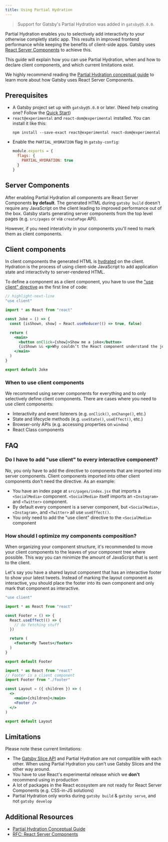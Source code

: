 ```yaml
---
title: Using Partial Hydration
---
```


> Support for Gatsby's Partial Hydration was added in `gatsby@5.0.0`.

Partial Hydration enables you to selectively add interactivity to your otherwise completly static app. This results in improved frontend performance while keeping the benefits of client-side apps. Gatsby uses [React Server Components](https://github.com/reactjs/rfcs/blob/main/text/0188-server-components.md) to achieve this.

This guide will explain how you can use Partial Hydration, when and how to declare client components, and which current limitations exist.

We highly recommend reading the [Partial Hydration conceptual guide](/docs/conceptual/partial-hydration) to learn more about how Gatsby uses React Server Components.

## Prerequisites

- A Gatsby project set up with `gatsby@5.0.0` or later. (Need help creating one? Follow the [Quick Start](/docs/quick-start/))
- `react@experimental` and `react-dom@experimental` installed. You can install it like this:
  ```shell
  npm install --save-exact react@experimental react-dom@experimental
  ```
- Enable the `PARTIAL_HYDRATION` flag in `gatsby-config`:
  ```js:title=gatsby-config.js
  module.exports = {
    flags: {
      PARTIAL_HYDRATION: true
    }
  }
  ```

## Server Components

After enabling Partial Hydration all components are React Server Components **by default**. The generated HTML during `gatsby build` doesn't require any JavaScript on the client leading to improved performance out of the box. Gatsby starts generating server components from the top level pages (e.g. `src/pages` or via `createPage` API).

However, if you need interativity in your components you'll need to mark them as client components.

## Client components

In client components the generated HTML is [hydrated](/docs/glossary/hydration) on the client. Hydration is the process of using client-side JavaScript to add application state and interactivity to server-rendered HTML.

To define a component as a client component, you have to use the ["use client" directive](https://github.com/reactjs/rfcs/blob/main/text/0227-server-module-conventions.md) as the first line of code:

```jsx:title=src/components/joke.jsx
// highlight-next-line
"use client"

import * as React from "react"

const Joke = () => {
  const [isShown, show] = React.useReducer(() => true, false)

  return (
    <main>
      <button onClick={show}>Show me a joke</button>
      {isShown && <p>Why couldn’t the React component understand the joke? Because it didn’t get the context.</p>}
    </main>
  )
}

export default Joke
```

### When to use client components

We recommend using server components for everything and to only selectively define client components. There are cases where you need to use client components:

- Interactivity and event listeners (e.g. `onClick()`, `onChange()`, etc.)
- State and lifecycle methods (e.g. `useState()`, `useEffect()`, etc.)
- Browser-only APIs (e.g. accessing properties on `window`)
- React Class components

## FAQ

### Do I have to add "use client" to every interactive component?

No, you only have to add the directive to components that are imported into server components. Client components imported into other client components don't need the directive. As an example:

- You have an index page at `src/pages/index.jsx` that imports a `<SocialMedia>` component. `<SocialMedia>` itself imports an `<Instagram>` and `<Twitter>` component.
- By default every component is a server component, but `<SocialMedia>`, `<Instagram>`, and `<Twitter>` all use `useEffect()`.
- You only need to add the "use client" directive to the `<SocialMedia>` component

### How should I optimize my components composition?

When organizing your component structure, it's recommended to move your client components to the leaves of your component tree where possible. This way you can minimize the amount of JavaScript that is sent to the client.

Let's say you have a shared layout component that has an interactive footer to show your latest tweets. Instead of marking the layout component as interactive, you should place the footer into its own component and only mark that component as interactive.

```jsx:title=src/components/footer.jsx
"use client"

import * as React from "react"

const Footer = () => {
  React.useEffect(() => {
    // do fetching stuff
  })

  return (
    <footer>My Tweets</footer>
  )
}

export default Footer
```

```jsx:title=src/components/layout.jsx
import * as React from "react"
// Footer is a client component
import Footer from "./footer"

const Layout = ({ children }) => (
  <>
    <main>{children}</main>
    <Footer />
  </>
)

export default Layout
```

## Limitations

Please note these current limitations:

- The [Gatsby Slice API](/docs/reference/built-in-components/gatsby-slice/) and Partial Hydration are not compatible with each other. When using Partial Hydration you can't use Gatsby Slices and the other way around.
- You have to use React's experimental release which we **don't** recommend using in production
- A lot of packages in the React ecosystem are not ready for React Server Components (e.g. CSS-in-JS solutions)
- Partial Hydration only works during `gatsby build` & `gatsby serve`, and not `gatsby develop`

## Additional Resources

- [Partial Hydration Conceptual Guide](/docs/conceptual/partial-hydration)
- [RFC: React Server Components](https://github.com/reactjs/rfcs/blob/main/text/0188-server-components.md)

